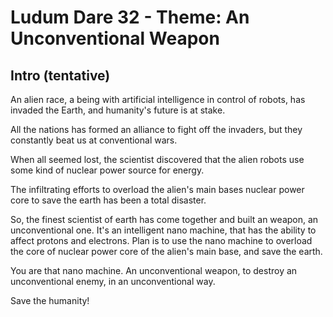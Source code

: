 # Ludum Dare 32 - Theme: An Unconventional Weapon

## Intro (tentative)

An alien race, a being with artificial intelligence in control of robots, has invaded the Earth, and humanity's future is at stake.

All the nations has formed an alliance to fight off the invaders, but they constantly beat us at conventional wars.

When all seemed lost, the scientist discovered that the alien robots use some kind of nuclear power source for energy.

The infiltrating efforts to overload the alien's main bases nuclear power core to save the earth has been a total disaster.

So, the finest scientist of earth has come together and built an weapon, an unconventional one. It's an intelligent nano machine, that has the ability to affect protons and electrons. Plan is to use the nano machine to overload the core of nuclear power core of the alien's main base, and save the earth.

You are that nano machine. An unconventional weapon, to destroy an unconventional enemy, in an unconventional way.

Save the humanity!